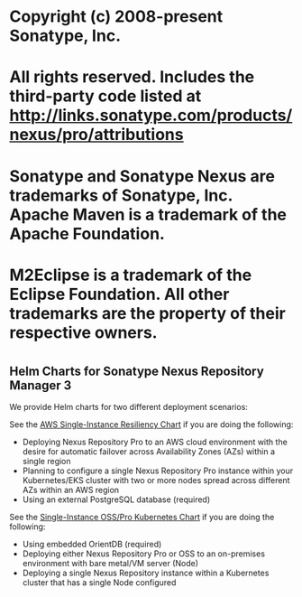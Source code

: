 #
# Copyright (c) 2008-present Sonatype, Inc.
#
# All rights reserved. Includes the third-party code listed at http://links.sonatype.com/products/nexus/pro/attributions
# Sonatype and Sonatype Nexus are trademarks of Sonatype, Inc. Apache Maven is a trademark of the Apache Foundation.
# M2Eclipse is a trademark of the Eclipse Foundation. All other trademarks are the property of their respective owners.
#

## Helm Charts for Sonatype Nexus Repository Manager 3

We provide Helm charts for two different deployment scenarios:

See the [AWS Single-Instance Resiliency Chart](https://github.com/sonatype/nxrm3-helm-repository/tree/main/aws-single-instance-resiliency) if you are doing the following:
* Deploying Nexus Repository Pro to an AWS cloud environment with the desire for automatic failover across Availability Zones (AZs) within a single region
* Planning to configure a single Nexus Repository Pro instance within your Kubernetes/EKS cluster with two or more nodes spread across different AZs within an AWS region
* Using an external PostgreSQL database (required)

See the [Single-Instance OSS/Pro Kubernetes Chart](https://github.com/sonatype/nxrm3-helm-repository/tree/main/single-inst-oss-pro-kubernetes) if you are doing the following:
* Using embedded OrientDB (required)
* Deploying either Nexus Repository Pro or OSS to an on-premises environment with bare metal/VM server (Node)
* Deploying a single Nexus Repository instance within a Kubernetes cluster that has a single Node configured
